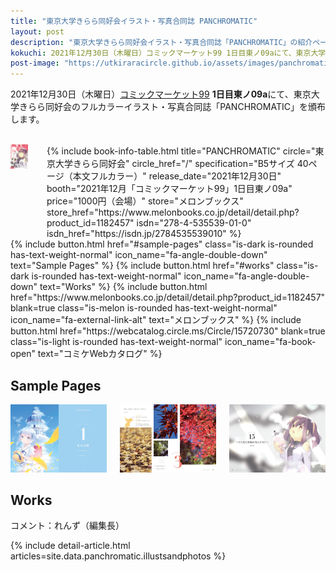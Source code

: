 ```yaml
---
title: "東京大学きらら同好会イラスト・写真合同誌 PANCHROMATIC"
layout: post
description: "東京大学きらら同好会イラスト・写真合同誌「PANCHROMATIC」の紹介ページです。"
kokuchi: 2021年12月30日（木曜日）コミックマーケット99 1日目東ノ09aにて、東京大学きらら同好会のイラスト・写真合同誌「PANCHROMATIC」を頒布します。
post-image: "https://utkiraracircle.github.io/assets/images/panchromatic/main.jpg"
---
```


2021年12月30日（木曜日）[コミックマーケット99](https://www.comiket.co.jp/info-a/C99A/C99ANotice2.html) **1日目東ノ09a**にて、東京大学きらら同好会のフルカラーイラスト・写真合同誌「PANCHROMATIC」を頒布します。

<br>
<div class="columns is-centered is-multiline">
    <div class="column is-one-fifth-desktop is-one-third-tablet">
        <a href="/assets/images/panchromatic/cover.jpg" data-lightbox="cover">
            <img src="/assets/images/panchromatic/cover.jpg" alt="PANCHROMATIC 表紙" style="width: 75%; max-width: 250px">
        </a>
    </div>
    <div class="column is-half">
        {% include book-info-table.html
           title="PANCHROMATIC"
           circle="東京大学きらら同好会"
           circle_href="/"
           specification="B5サイズ 40ページ（本文フルカラー）"
           release_date="2021年12月30日"
           booth="2021年12月「コミックマーケット99」1日目東ノ09a"
           price="1000円（会場）"
           store="メロンブックス"
           store_href="https://www.melonbooks.co.jp/detail/detail.php?product_id=1182457"
           isdn="278-4-535539-01-0"
           isdn_href="https://isdn.jp/2784535539010" %}
    </div>
</div>

<div class="columns is-centered is-multiline">
    {% include button.html
       href="#sample-pages"
       class="is-dark is-rounded has-text-weight-normal"
       icon_name="fa-angle-double-down"
       text="Sample Pages" %}
    {% include button.html
       href="#works"
       class="is-dark is-rounded has-text-weight-normal"
       icon_name="fa-angle-double-down"
       text="Works" %}
    {% include button.html
       href="https://www.melonbooks.co.jp/detail/detail.php?product_id=1182457"
       blank=true
       class="is-melon is-rounded has-text-weight-normal"
       icon_name="fa-external-link-alt"
       text="メロンブックス" %}
    {% include button.html
       href="https://webcatalog.circle.ms/Circle/15720730"
       blank=true
       class="is-light is-rounded has-text-weight-normal"
       icon_name="fa-book-open"
       text="コミケWebカタログ" %}
</div>

<!-- ## 正誤表 -->

## Sample Pages
<div class="columns is-centered is-multiline">
  <div class="column is-one-third-desktop is-one-third-tablet is-half-mobile is-marginless">
    <a href="/assets/images/panchromatic/06-07.jpg" data-lightbox="PANCHROMATIC" data-title="PANCHROMATIC">
      <img src="/assets/images/panchromatic/06-07.jpg" alt="sample1" style="width: 100%; max-width: 100%;">
    </a>
  </div>
  <div class="column is-one-third-desktop is-one-third-tablet is-half-mobile is-marginless">
    <a href="/assets/images/panchromatic/10-11.jpg" data-lightbox="PANCHROMATIC" data-title="PANCHROMATIC">
      <img src="/assets/images/panchromatic/10-11.jpg" alt="sample2" style="width: 100%; max-width: 100%;">
    </a>
  </div>
  <div class="column is-one-third-desktop is-one-third-tablet is-half-mobile is-marginless">
    <a href="/assets/images/panchromatic/34-35.jpg" data-lightbox="PANCHROMATIC" data-title="PANCHROMATIC">
      <img src="/assets/images/panchromatic/34-35.jpg" alt="sample3" style="width: 100%; max-width: 100%;">
    </a>
  </div>
</div>


## Works
コメント：れんず（編集長）

{% include detail-article.html articles=site.data.panchromatic.illustsandphotos %}
